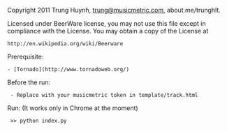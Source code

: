 Copyright 2011 Trung Huynh, trung@musicmetric.com, about.me/trunghlt.

Licensed under BeerWare license, you may not use this file except in 
compliance with the License. You may obtain a copy of the 
License at

    http://en.wikipedia.org/wiki/Beerware


Prerequisite:

    - [Tornado](http://www.tornadoweb.org/)

Before the run:

     - Replace with your musicmetric token in template/track.html

Run: (It works only in Chrome at the moment)

     >> python index.py
